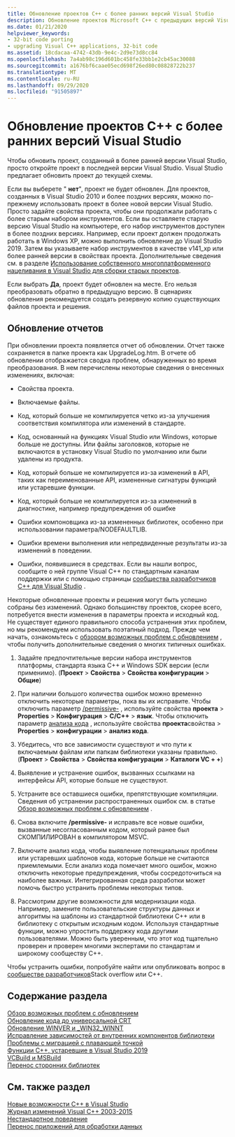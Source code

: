 ```yaml
---
title: Обновление проектов C++ с более ранних версий Visual Studio
description: Обновление проектов Microsoft C++ с предыдущих версий Visual Studio.
ms.date: 01/21/2020
helpviewer_keywords:
- 32-bit code porting
- upgrading Visual C++ applications, 32-bit code
ms.assetid: 18cdacaa-4742-43db-9e4c-2d9e73d8cc84
ms.openlocfilehash: 7a4ab98c196d601bc458fe33bb1e2cb45ac30088
ms.sourcegitcommit: a1676bf6caae05ecd698f26ed80c08828722b237
ms.translationtype: MT
ms.contentlocale: ru-RU
ms.lasthandoff: 09/29/2020
ms.locfileid: "91505897"
---
```

# <a name="upgrade-c-projects-from-earlier-versions-of-visual-studio"></a>Обновление проектов C++ с более ранних версий Visual Studio

Чтобы обновить проект, созданный в более ранней версии Visual Studio, просто откройте проект в последней версии Visual Studio. Visual Studio предлагает обновить проект до текущей схемы.

Если вы выберете " **нет**", проект не будет обновлен. Для проектов, созданных в Visual Studio 2010 и более поздних версиях, можно по-прежнему использовать проект в более новой версии Visual Studio. Просто задайте свойства проекта, чтобы они продолжали работать с более старым набором инструментов. Если вы оставляете старую версию Visual Studio на компьютере, его набор инструментов доступен в более поздних версиях. Например, если проект должен продолжать работать в Windows XP, можно выполнить обновление до Visual Studio 2019. Затем вы указываете набор инструментов в качестве v141_xp или более ранней версии в свойствах проекта. Дополнительные сведения см. в разделе [Использование собственного многоплатформенного нацеливания в Visual Studio для сборки старых проектов](use-native-multi-targeting.md).

Если выбрать **Да**, проект будет обновлен на месте. Его нельзя преобразовать обратно в предыдущую версию. В сценариях обновления рекомендуется создать резервную копию существующих файлов проекта и решения.

## <a name="upgrade-reports"></a>Обновление отчетов

При обновлении проекта появляется отчет об обновлении. Отчет также сохраняется в папке проекта как UpgradeLog.htm. В отчете об обновлении отображается сводка проблем, обнаруженных во время преобразования. В нем перечислены некоторые сведения о внесенных изменениях, включая:

- Свойства проекта.

- Включаемые файлы.

- Код, который больше не компилируется четко из-за улучшения соответствия компилятора или изменений в стандарте.

- Код, основанный на функциях Visual Studio или Windows, которые больше не доступны. Или файлы заголовков, которые не включаются в установку Visual Studio по умолчанию или были удалены из продукта.

- Код, который больше не компилируется из-за изменений в API, таких как переименованные API, измененные сигнатуры функций или устаревшие функции.

- Код, который больше не компилируется из-за изменений в диагностике, например предупреждения об ошибке

- Ошибки компоновщика из-за измененных библиотек, особенно при использовании параметра/NODEFAULTLIB.

- Ошибки времени выполнения или непредвиденные результаты из-за изменений в поведении.

- Ошибки, появившиеся в средствах. Если вы нашли вопрос, сообщите о ней группе Visual C++ по стандартным каналам поддержки или с помощью страницы [сообщества разработчиков C++ для Visual Studio](https://developercommunity.visualstudio.com/spaces/62/index.html) .

Некоторые обновленные проекты и решения могут быть успешно собраны без изменений. Однако большинству проектов, скорее всего, потребуется внести изменения в параметры проекта и исходный код. Не существует единого правильного способа устранения этих проблем, но мы рекомендуем использовать поэтапный подход. Прежде чем начать, ознакомьтесь с [обзором возможных проблем с обновлением](../porting/overview-of-potential-upgrade-issues-visual-cpp.md) , чтобы получить дополнительные сведения о многих типичных ошибках.

1. Задайте предпочтительные версии набора инструментов платформы, стандарта языка C++ и Windows SDK версии (если применимо). (**Проект**  >  **Свойства**  >  **Свойства конфигурации**  >  **Общие**)

1. При наличии большого количества ошибок можно временно отключить некоторые параметры, пока вы их исправите. Чтобы отключить параметр [/permissive-](../build/reference/permissive-standards-conformance.md) , используйте свойства **проекта**  >  **Properties**  >  **Конфигурация**  >  **C/C++**  >  **язык**. Чтобы отключить параметр [анализа кода](../code-quality/code-analysis-for-c-cpp-overview.md) , используйте свойства **проекта**свойства  >  **Properties**  >  **конфигурации**  >  **анализ кода**.

1. Убедитесь, что все зависимости существуют и что пути к включаемым файлам или папкам библиотеки указаны правильно. (**Проект**  >  **Свойства**  >  **Свойства конфигурации**  >  **Каталоги VC + +**)

1. Выявление и устранение ошибок, вызванных ссылками на интерфейсы API, которые больше не существуют.

1. Устраните все оставшиеся ошибки, препятствующие компиляции. Сведения об устранении распространенных ошибок см. в статье [Обзор возможных проблем с обновлением](../porting/overview-of-potential-upgrade-issues-visual-cpp.md) .

1. Снова включите **/permissive-** и исправьте все новые ошибки, вызванные несогласованным кодом, который ранее был СКОМПИЛИРОВАН в компилятором MSVC.

1. Включите анализ кода, чтобы выявление потенциальных проблем или устаревших шаблонов кода, которые больше не считаются приемлемыми. Если анализ кода помечает много ошибок, можно отключить некоторые предупреждения, чтобы сосредоточиться на наиболее важных. Интегрированная среда разработки может помочь быстро устранить проблемы некоторых типов.

1. Рассмотрим другие возможности для модернизации кода. Например, замените пользовательские структуры данных и алгоритмы на шаблоны из стандартной библиотеки C++ или в библиотеку с открытым исходным кодом. Используя стандартные функции, можно упростить поддержку кода другими пользователями. Можно быть уверенным, что этот код тщательно проверен и проверен многими экспертами по стандартам и широкому сообществу C++.

Чтобы устранить ошибки, попробуйте найти или опубликовать вопрос в [сообществе разработчиков](https://developercommunity.visualstudio.com/spaces/62/index.html)Stack overflow или C++.

## <a name="in-this-section"></a>Содержание раздела

[Обзор возможных проблем с обновлением](overview-of-potential-upgrade-issues-visual-cpp.md)\
[Обновление кода до универсальной CRT](upgrade-your-code-to-the-universal-crt.md)\
[Обновление WINVER и _WIN32_WINNT](modifying-winver-and-win32-winnt.md)\
[Исправление зависимостей от внутренних компонентов библиотеки](fix-your-dependencies-on-library-internals.md)\
[Проблемы с миграцией с плавающей точкой](floating-point-migration-issues.md)\
[Функции C++, устаревшие в Visual Studio 2019](features-deprecated-in-visual-studio.md)\
[VCBuild и MSBuild](build-system-changes.md)\
[Перенос сторонних библиотек](porting-third-party-libraries.md)

## <a name="see-also"></a>См. также раздел

[Новые возможности C++ в Visual Studio](../overview/what-s-new-for-visual-cpp-in-visual-studio.md)\
[Журнал изменений Visual C++ 2003-2015](../porting/visual-cpp-change-history-2003-2015.md)\
[Нестандартное поведение](../cpp/nonstandard-behavior.md)\
[Перенос приложений для обработки данных](../data/data-access-programming-mfc-atl.md)
